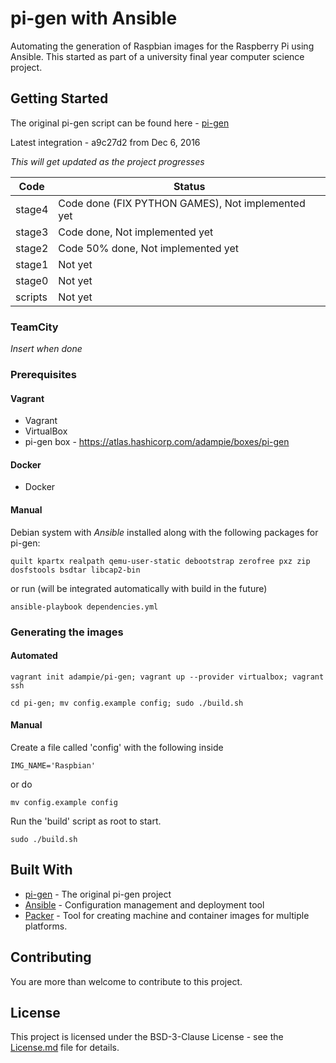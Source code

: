 # pi-gen with Ansible

Automating the generation of Raspbian images for the Raspberry Pi using Ansible. 
This started as part of a university final year computer science project.

## Getting Started

The original pi-gen script can be found here - [pi-gen](https://github.com/RPi-Distro/pi-gen) 

Latest integration - a9c27d2 from Dec 6, 2016

*This will get updated as the project progresses*

|Code|Status|
|----|--------------|
|stage4| Code done (FIX PYTHON GAMES), Not implemented yet |
|stage3| Code done, Not implemented yet |
|stage2| Code 50% done, Not implemented yet|
|stage1|Not yet|
|stage0|Not yet|
|scripts|Not yet|

### TeamCity
*Insert when done*

### Prerequisites
#### Vagrant
- Vagrant
- VirtualBox
- pi-gen box - https://atlas.hashicorp.com/adampie/boxes/pi-gen

#### Docker
- Docker

#### Manual
Debian system with *Ansible* installed along with the following packages for pi-gen:
```
quilt kpartx realpath qemu-user-static debootstrap zerofree pxz zip dosfstools bsdtar libcap2-bin
```
or run (will be integrated automatically with build in the future)
```
ansible-playbook dependencies.yml
```
### Generating the images
#### Automated
```
vagrant init adampie/pi-gen; vagrant up --provider virtualbox; vagrant ssh

cd pi-gen; mv config.example config; sudo ./build.sh
```
#### Manual
Create a file called 'config' with the following inside
```
IMG_NAME='Raspbian'
```
or do
```
mv config.example config
```

Run the 'build' script as root to start. 
```
sudo ./build.sh
```

## Built With
* [pi-gen](https://github.com/RPi-Distro/pi-gen) - The original pi-gen project
* [Ansible](https://www.ansible.com/) - Configuration management and deployment tool
* [Packer](https://www.packer.io/) - Tool for creating machine and container images for multiple platforms.

## Contributing
You are more than welcome to contribute to this project.

## License
This project is licensed under the BSD-3-Clause License - see the [License.md](License.md) file for details.
